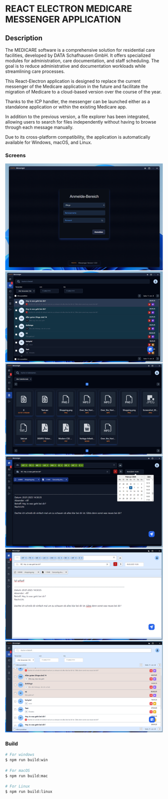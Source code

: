 # REACT ELECTRON MEDICARE MESSENGER APPLICATION

## Description

The MEDICARE software is a comprehensive solution for residential care facilities, developed by DATA Schafhausen GmbH. It offers specialized modules for administration, care documentation, and staff scheduling. The goal is to reduce administrative and documentation workloads while streamlining care processes.

This React-Electron application is designed to replace the current messenger of the Medicare application in the future and facilitate the migration of Medicare to a cloud-based version over the course of the year.

Thanks to the ICP handler, the messenger can be launched either as a standalone application or within the existing Medicare app.

In addition to the previous version, a file explorer has been integrated, allowing users to search for files independently without having to browse through each message manually.

Due to its cross-platform compatibility, the application is automatically available for Windows, macOS, and Linux.

### Screens

<img class="50%" src="./src/Screen1.png"> 
<img class="50%" src="./src/Screen2.png"> 
<img class="50%" src="./src/Screen3.png"> 
<img class="50%" src="./src/Screen4.png"> 
<img class="50%" src="./src/Screen5.png"> 
<img class="50%" src="./src/Screen6.png">

### Build

```bash
# For windows
$ npm run build:win

# For macOS
$ npm run build:mac

# For Linux
$ npm run build:linux
```
